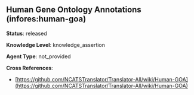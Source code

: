 [//]: # (DO NOT MANUALLY EDIT THIS FILE. IT IS GENERATED FROM A TEMPLATE.)

## Human Gene Ontology Annotations (infores:human-goa)

**Status**: released
  
**Knowledge Level**: knowledge_assertion
  
**Agent Type**: not_provided



**Cross References**:

- [https://github.com/NCATSTranslator/Translator-All/wiki/Human-GOA](https://github.com/NCATSTranslator/Translator-All/wiki/Human-GOA)

